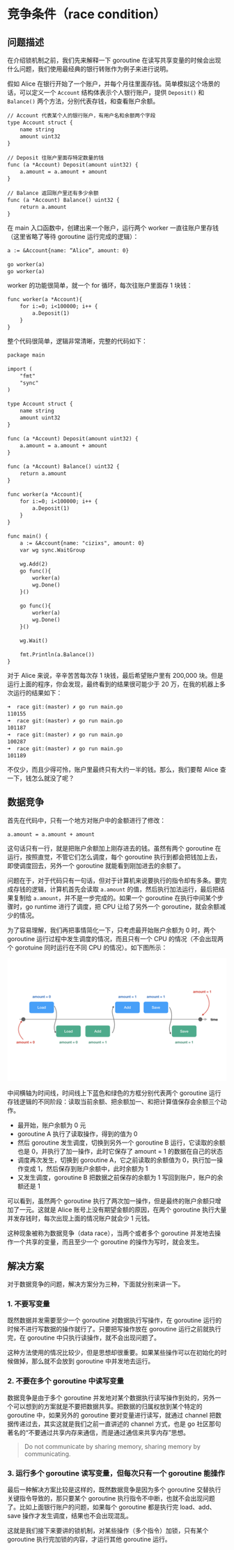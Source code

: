 # 竞争条件（race condition）

## 问题描述

在介绍锁机制之前，我们先来解释一下 goroutine 在读写共享变量的时候会出现什么问题，我们使用最经典的银行转账作为例子来进行说明。

假如 Alice 在银行开始了一个账户，并每个月往里面存钱。简单模拟这个场景的话，可以定义一个 `Account` 结构体表示个人银行账户，提供 `Deposit()` 和 `Balance()` 两个方法，分别代表存钱，和查看账户余额。

```
// Account 代表某个人的银行账户，有用户名和余额两个字段
type Account struct {
    name string
    amount uint32
}

// Deposit 往账户里面存特定数量的钱
func (a *Account) Deposit(amount uint32) {
    a.amount = a.amount + amount
}

// Balance 返回账户里还有多少余额
func (a *Account) Balance() uint32 {
    return a.amount
}
```

在 main 入口函数中，创建出来一个账户，运行两个 worker 一直往账户里存钱（这里省略了等待 goroutine 运行完成的逻辑）：

```
a := &Account{name: “Alice”, amount: 0}

go worker(a)       
go worker(a)
```

worker 的功能很简单，就一个 for 循环，每次往账户里面存 1 块钱：

```
func worker(a *Account){
    for i:=0; i<100000; i++ {
        a.Deposit(1)
    }
}
```

整个代码很简单，逻辑非常清晰，完整的代码如下：

```
package main

import (
    "fmt"
    "sync"
)

type Account struct {
    name string
    amount uint32
}

func (a *Account) Deposit(amount uint32) {
    a.amount = a.amount + amount
}

func (a *Account) Balance() uint32 {
    return a.amount
}

func worker(a *Account){
    for i:=0; i<100000; i++ {
        a.Deposit(1)
    }
}

func main() {
    a := &Account{name: "cizixs", amount: 0}
    var wg sync.WaitGroup

    wg.Add(2)
    go func(){
        worker(a)
        wg.Done()
    }()

    go func(){
        worker(a)
        wg.Done()
    }()

    wg.Wait()

    fmt.Println(a.Balance())
}
```

对于 Alice 来说，辛辛苦苦每次存 1 块钱，最后希望账户里有 200,000 块。但是运行上面的程序，你会发现，最终看到的结果很可能少于 20 万，在我的机器上多次运行的结果如下：

```
➜  race git:(master) ✗ go run main.go
110155
➜  race git:(master) ✗ go run main.go
101187
➜  race git:(master) ✗ go run main.go
100287
➜  race git:(master) ✗ go run main.go
101189
```

不仅少，而且少得可怜，账户里最终只有大约一半的钱。那么，我们要帮 Alice 查一下，钱怎么就没了呢？

## 数据竞争

首先在代码中，只有一个地方对账户中的金额进行了修改：

```
a.amount = a.amount + amount
```

这句话只有一行，就是把账户余额加上刚存进去的钱。虽然有两个 goroutine 在运行，按照直觉，不管它们怎么调度，每个 goroutine 执行到都会把钱加上去，即使调度回去，另外一个 goroutine 就能看到刚加进去的余额了。

问题在于，对于代码只有一句话，但对于计算机来说要执行的指令却有多条。要完成存钱的逻辑，计算机首先会读取 `a.amount` 的值，然后执行加法运行，最后把结果复制给 `a.amount`，并不是一步完成的。如果一个 goroutine 在执行中间某个步骤时，go runtime 进行了调度，把 CPU 让给了另外一个 goroutine，就会余额减少的情况。

为了容易理解，我们再把事情简化一下，只考虑最开始账户余额为 0 时，两个 goroutine 运行过程中发生调度的情况，而且只有一个 CPU 的情况（不会出现两个 gorotuine 同时运行在不同 CPU 的情况）。如下图所示：

![](../../_images/race-condition.jpeg)

中间横轴为时间线，时间线上下蓝色和绿色的方框分别代表两个 goroutine 运行存钱逻辑的不同阶段：读取当前余额、把余额加一、和把计算值保存会余额三个动作。

- 最开始，账户余额为 0 元
- goroutine A 执行了读取操作，得到的值为 0
- 然后 goroutine 发生调度，切换到另外一个 goroutine B 运行，它读取的余额也是 0，并执行了加一操作，此时它保存了 amount = 1 的数据在自己的状态
- 调度再次发生，切换到 goroutine A，它之前读取的余额值为 0，执行加一操作变成 1，然后保存到账户余额中，此时余额为 1
- 又发生调度，goroutine B 把数据之前保存的余额为 1 写回到账户，账户的余额还是 1

可以看到，虽然两个 goroutine 执行了两次加一操作，但是最终的账户余额只增加了一元。这就是 Alice 账号上没有期望金额的原因，在两个 goroutine 执行大量并发存钱时，每次出现上面的情况账户就会少 1 元钱。

这种现象被称为数据竞争（data race），当两个或者多个 goroutine 并发地去操作一个共享的变量，而且至少一个 goroutine 的操作为写时，就会发生。

## 解决方案

对于数据竞争的问题，解决方案分为三种，下面就分别来讲一下。

### 1. 不要写变量

既然数据并发需要至少一个 goroutine 对数据执行写操作，在 goroutine 运行的时候不进行写数据的操作就行了。只要把写操作放在 goroutine 运行之前就执行完，在 goroutine 中只执行读操作，就不会出现问题了。

这种方法使用的情况比较少，但是思想却很重要。如果某些操作可以在初始化的时候做掉，那么就不会放到   goroutine 中并发地去运行。

### 2. 不要在多个 goroutine 中读写变量

数据竞争是由于多个 goroutine 并发地对某个数据执行读写操作到处的，另外一个可以想到的方案就是不要把数据共享。把数据的归属权放到某个特定的 goroutine 中，如果另外的 goroutine 要对变量进行读写，就通过 channel 把数据传递过去，其实这就是我们之前一直讲述的 channel 方式，也是 go 社区那句著名的“不要通过共享内存来通信，而是通过通信来共享内存”思想。

> Do not communicate by sharing memory, sharing memory by communicating.

### 3. 运行多个 goroutine 读写变量，但每次只有一个 goroutine 能操作

最后一种解决方案比较是这样的，既然数据竞争是因为多个 goroutine 交替执行关键指令导致的，那只要某个 goroutine 执行指令不中断，也就不会出现问题了。比如上面银行账户的问题，如果每个 goroutine 都是执行完 load、add、save 操作才发生调度，结果也不会出现混乱。

这就是我们接下来要讲的锁机制，对某些操作（多个指令）加锁，只有某个 goroutine 执行完加锁的内容，才运行其他 goroutine 运行。